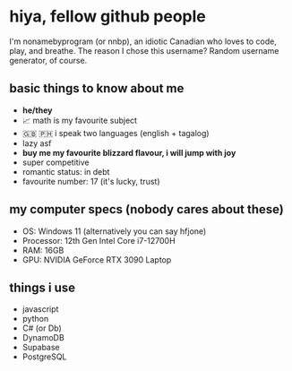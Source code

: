 # hiya, fellow github people

I'm nonamebyprogram (or nnbp), an idiotic Canadian who loves to code, play, and breathe. 
The reason I chose this username? Random username generator, of course.

## basic things to know about me
- **he/they**
- 📈 math is my favourite subject
- 🇬🇧 🇵🇭 i speak two languages (english + tagalog)
- lazy asf
- **buy me my favourite blizzard flavour, i will jump with joy**
- super competitive
- romantic status: in debt
- favourite number: 17 (it's lucky, trust)

## my computer specs (nobody cares about these)

- OS: Windows 11 (alternatively you can say hfjone)
- Processor: 12th Gen Intel Core i7-12700H
- RAM: 16GB
- GPU: NVIDIA GeForce RTX 3090 Laptop

## things i use
- javascript
- python
- C# (or Db)
- DynamoDB
- Supabase
- PostgreSQL
